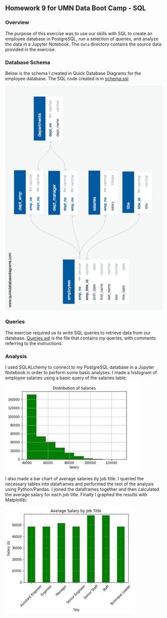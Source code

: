 ## Homework 9 for UMN Data Boot Camp - SQL

### Overview
The purpose of this exercise was to use our skills with SQL to create an employee database in PostgreSQL, run a selection of queries, and analyze the data in a Jupyter Notebook. The `data` directory contains the source data provided in the exercise.

### Database Schema
Below is the schema I created in Quick Database Diagrams for the employee database. The SQL code created is in [schema.sql](schema.sql)

![database schema](employee_db.png)

### Queries

The exercise required us to write SQL queries to retrieve data from our database. [Queries.sql](queries.sql) is the file that contains my queries, with comments referring to the instructions.

### Analysis
I used SQLALchemy to connect to my PostgreSQL database in a Jupyter Notebook in order to perform some basic analyses. I made a histogram of employee salaries using a basic query of the salaries table.
![salary histogram](salary_distribution.jpg) 

I also made a bar chart of average salaries by job title. I queried the necessary tables into dataframes and performed the rest of the analysis using Python/Pandas. I joined the dataframes together and then calculated the average salary for each job title. Finally I graphed the results with Matplotlib:

![average salary by job title](avg_salary_by_title.jpg)

